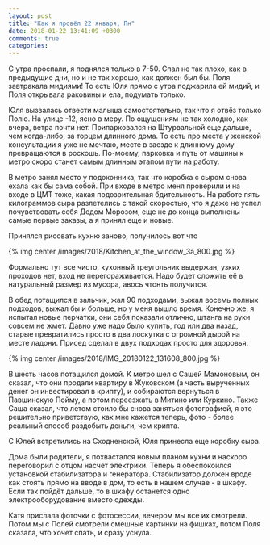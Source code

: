 ```yaml
---
layout: post
title: "Как я провёл 22 января, Пн"
date: 2018-01-22 13:41:09 +0300
comments: true
categories: 
---
```

С утра проспали, я поднялся только в 7-50. Спал не так плохо, как в предыдущие дни, но и не так хорошо, как должен был бы. Поля завтракала мидиями! То есть Юля прямо с утра поджарила ей мидий, и Поля открывала раковины и ела, подумать только. 

Юля вызвалась отвести малыша самостоятельно, так что я отвёз только Полю. На улице -12, ясно в меру. По ощущениям не так холодно, как вчера, ветра почти нет. Припарковался на Штурвальной еще дальше, чем когда-либо, за торцем длинного дома. То есть про места у женской консультации я уже не мечтаю, месте в заезде к длинному дому превращаются в роскошь. По-моему, парковка и путь от машины к метро скоро станет самым длинным этапом пути на работу.

В метро занял место у подоконника, так что коробка с сыром снова ехала как бы сама собой. При входе в метро меня проверили и на входе в ЦМТ тоже, какая подозрительная бдительность. На работе пять килограммов сыра разлетелись с такой скоростью, что я даже не успел почувствовать себя Дедом Морозом, еще не до конца выполнены самые первые заказы, а я принял еще и новые.

Принялся рисовать кухню заново, получилось вот что

{% img center /images/2018/Kitchen_at_the_window_3a_800.jpg %}

Формально тут все чисто, кухонный треугольник выдержан, узких проходов нет, вход не перегораживается. Надо будет сложить её в натуральный размер из мусора, авось чтонть получится. 

В обед потащился в зальчик, жал 90 подходами, выжал восемь полных подходов, выжал бы и больше, но у меня вышло время. Конечно же, я испытал новые перчатки, они себя показали отлично, штанга на руки совсем не жмет. Давно уже надо было купить, год или два назад, старые превратились просто в два лоскутка с огромной дырой на месте ладони. Присед сделал в двух подходах просто для здоровья.   

{% img center /images/2018/IMG_20180122_131608_800.jpg %}

В шесть часов потащился домой. К метро шел с Сашей Мамоновым, он сказал, что они продали квартиру в Жуковском (а часть вырученных денег он инвестировал в крипту), и собираются вернуться в Павшинскую Пойму, а потом переезжать в Митино или Куркино. Также Саша сказал, что летом стоило бы снова заняться фотографией, я это решительно приветствую, как мне кажется теперь, фото - более реальный способ раздобыть деньги, чем крипта.

С Юлей встретились на Сходненской, Юля принесла еще коробку сыра. 

Дома были родители, я похвастался новым планом кухни и наскоро переговорил с отцом насчёт электрики. Теперь я обеспокоился установкой стабилизатора и генератора. Стабилизатор должен вроде как стоять прямо на вводе в дом, то есть в нашем случае - в шкафу.  Если так пойдёт дальше, то в шкафу останется одно электрооборудование вместо одежды.

Катя прислала фоточки с фотосессии, вечером мы все их смотрели. Потом мы с Полей смотрели смешные картинки на фишках, потом Поля сказала, что хочет спать, и сразу уснула.